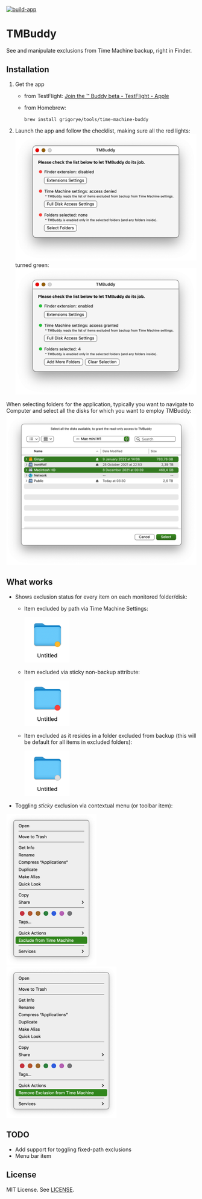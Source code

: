 [![build-app](https://github.com/grigorye/TMBuddy/actions/workflows/build-app.yml/badge.svg)](https://github.com/grigorye/TMBuddy/actions/workflows/build-app.yml)

# TMBuddy

See and manipulate exclusions from Time Machine backup, right in Finder.

## Installation

1. Get the app
   
   - from TestFlight:
     [Join the ™ Buddy beta - TestFlight - Apple](https://testflight.apple.com/join/gQCBR8p7)
   
   - from Homebrew:
     
     ```
     brew install grigorye/tools/time-machine-buddy
     ```

2. Launch the app and follow the checklist, making sure all the red lights:
   ![Checklist-Red.png](.Images/Checklist-Red.png)
   turned green:
   ![Checklist-Green.png](.Images/Checklist-Green.png)

When selecting folders for the application, typically you want to navigate to Computer and select all the disks for which you want to employ TMBuddy:
![](.Images/Disk-Selection.png)

## What works

- Shows exclusion status for every item on each monitored folder/disk:
  
  - Item excluded by path via Time Machine Settings:
    
    <img src=".Images/Finder-Badge-Path-Excluded.png" title="" alt="" width="120">
  
  - Item excluded via sticky non-backup attribute:
    
    <img src=".Images/Finder-Badge-Sticky-Excluded.png" title="" alt="" width="120">
  
  - Item excluded as it resides in a folder excluded from backup (this will be default for all items in excluded folders):
    
    <img src=".Images/Finder-Badge-Parent-Excluded.png" title="" alt="" width="120">

- Toggling *sticky* exclusion via contextual menu (or toolbar item):

<img src=".Images/Finder-Contextual-Exclude.png" title="" alt="" height="400">
  <img title="" src=".Images/Finder-Contextual-Remove-Exclusion.png" alt="" height="400">

## TODO

- Add support for toggling fixed-path exclusions
- Menu bar item

## License

MIT License. See [LICENSE](LICENSE).
